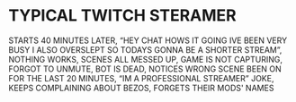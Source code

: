 # TYPICAL TWITCH STERAMER

STARTS 40 MINUTES LATER, “HEY CHAT HOWS IT GOING IVE BEEN VERY BUSY I ALSO OVERSLEPT SO TODAYS GONNA BE A SHORTER STREAM”, NOTHING WORKS, SCENES ALL MESSED UP, GAME IS NOT CAPTURING, FORGOT TO UNMUTE, BOT IS DEAD, NOTICES WRONG SCENE BEEN ON FOR THE LAST 20 MINUTES, “IM A PROFESSIONAL STREAMER” JOKE, KEEPS COMPLAINING ABOUT BEZOS, FORGETS THEIR MODS' NAMES